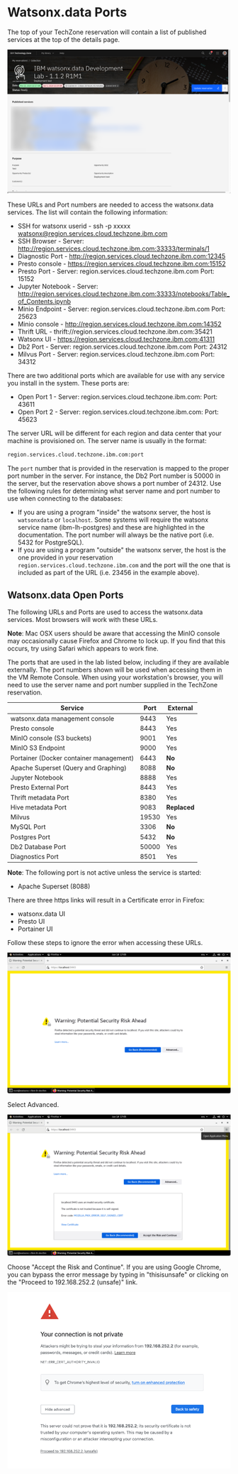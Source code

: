 # Watsonx.data Ports

The top of your TechZone reservation will contain a list of published services at the top of the details page.

![Browser](wxd-images/techzone-my-details.png)

These URLs and Port numbers are needed to access the watsonx.data services. The list will contain the following information: 

* SSH for watsonx userid - ssh -p xxxxx watsonx@region.services.cloud.techzone.ibm.com
* SSH Browser - Server: http://region.services.cloud.techzone.ibm.com:33333/terminals/1
* Diagnostic Port - http://region.services.cloud.techzone.ibm.com:12345
* Presto console - https://region.services.cloud.techzone.ibm.com:15152
* Presto Port - Server: region.services.cloud.techzone.ibm.com Port: 15152
* Jupyter Notebook - Server: http://region.services.cloud.techzone.ibm.com:33333/notebooks/Table_of_Contents.ipynb
* Minio Endpoint - Server: region.services.cloud.techzone.ibm.com Port: 25623
* Minio console - http://region.services.cloud.techzone.ibm.com:14352
* Thrift URL - thrift://region.services.cloud.techzone.ibm.com:35421
* Watsonx UI - https://region.services.cloud.techzone.ibm.com:41311
* Db2 Port - Server: region.services.cloud.techzone.ibm.com Port: 24312
* Milvus Port - Server: region.services.cloud.techzone.ibm.com Port: 34312

There are two additional ports which are available for use with any service you install in the system. These ports are:

* Open Port 1 - Server: region.services.cloud.techzone.ibm.com: Port: 43611
* Open Port 2 - Server: region.services.cloud.techzone.ibm.com: Port: 45623

The server URL will be different for each region and data center that your machine is provisioned on. The server name is usually in the format:
```bash
region.services.cloud.techzone.ibm.com:port
```
The `port` number that is provided in the reservation is mapped to the proper port number in the server. For instance, the Db2 Port number is 50000 in the server, but the reservation above shows a port number of 24312. Use the following rules for determining what server name and port number to use when connecting to the databases:

* If you are using a program "inside" the watsonx server, the host is `watsonxdata` or `localhost`. Some systems will require the watsonx service name (ibm-lh-postgres) and these are highlighted in the documentation. The port number will always be the native port (i.e. 5432 for PostgreSQL).
* If you are using a program "outside" the watsonx server, the host is the one provided in your reservation `region.services.cloud.techzone.ibm.com` and the port will the one that is included as part of the URL (i.e. 23456 in the example above).

## Watsonx.data Open Ports

The following URLs and Ports are used to access the watsonx.data services. Most browsers will work with these URLs. 

**Note**: Mac OSX users should be aware that accessing the MinIO console may occasionally cause Firefox and Chrome to lock up. If you find that this occurs, try using Safari which appears to work fine.

The ports that are used in the lab listed below, including if they are available externally. The port numbers shown will be used when accessing them in the VM Remote Console. When using your workstation's browser, you will need to use the server name and port number supplied in the TechZone reservation. 

|Service|Port|External|
|-------|------|----|
| watsonx.data management console|9443|Yes
| Presto console|8443|Yes
| MinIO console (S3 buckets)|9001|Yes
| MinIO S3 Endpoint|9000|Yes
| Portainer (Docker container management)|6443|**No**
| Apache Superset (Query and Graphing)|8088|**No**
| Jupyter Notebook|8888|Yes
| Presto External Port|8443|Yes
| Thrift metadata Port|8380|Yes
| Hive metadata Port|9083|**Replaced**
| Milvus| 19530 | Yes
| MySQL Port|3306|**No**
| Postgres Port|5432|**No**
| Db2 Database Port|50000|Yes
| Diagnostics Port|8501|Yes

**Note**: The following port is not active unless the service is started:

* Apache Superset (8088)

There are three https links will result in a Certificate error in Firefox:

* watsonx.data UI
* Presto UI
* Portainer UI

Follow these steps to ignore the error when accessing these URLs.

![Browser](wxd-images/browser-warning-1.png)
 
Select Advanced.

![Browser](wxd-images/browser-warning-2.png)
 
Choose "Accept the Risk and Continue". If you are using Google Chrome, you can bypass the error message by typing in "thisisunsafe" or clicking on the "Proceed to 192.168.252.2 (unsafe)" link.

![Browser](wxd-images/chrome-browser.png)